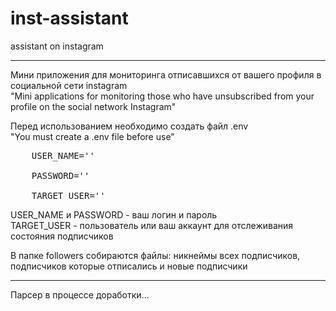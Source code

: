 # inst-assistant
 assistant on instagram
<hr/>
Мини приложения для мониторинга отписавшихся от вашего профиля в социальной сети instagram </br>
"Mini applications for monitoring those who have unsubscribed from your profile on the social network Instagram"</br>

Перед использованием необходимо создать файл .env <br/>
"You must create a .env file before use"</br>
<pre>
    USER_NAME=''

    PASSWORD=''
    
    TARGET_USER=''
</pre>

USER_NAME и PASSWORD - ваш логин и пароль <br/>
TARGET_USER - пользователь или ваш аккаунт для отслеживания состояния подписчиков<br/>

В папке followers собираются файлы: никнеймы всех подписчиков, подписчиков которые отписались и новые подписчики <br/>
<hr/>
Парсер в процессе доработки...


